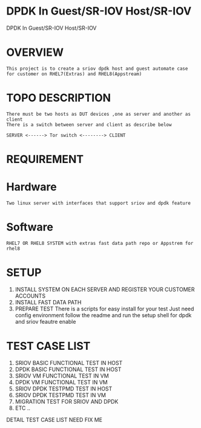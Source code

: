 # DPDK In Guest/SR-IOV Host/SR-IOV

DPDK In Guest/SR-IOV Host/SR-IOV

# OVERVIEW

    This project is to create a sriov dpdk host and guest automate case for customer on RHEL7(Extras) and RHEL8(Appstream)

# TOPO DESCRIPTION

    There must be two hosts as DUT devices ,one as server and another as client
    There is a switch between server and client as describe below

    SERVER <------> Tor switch <--------> CLIENT

# REQUIREMENT

# Hardware
    Two linux server with interfaces that support sriov and dpdk feature
# Software
    RHEL7 OR RHEL8 SYSTEM with extras fast data path repo or Appstrem for rhel8

# SETUP 
1. INSTALL SYSTEM ON EACH SERVER AND REGISTER YOUR CUSTOMER ACCOUNTS
2. INSTALL FAST DATA PATH 
3. PREPARE TEST 
There is a scripts for easy install for your test 
Just need config environment follow the readme and run the setup shell for dpdk and sriov feautre enable

# TEST CASE LIST 
1. SRIOV BASIC FUNCTIONAL TEST IN HOST
2. DPDK BASIC FUNCTIONAL TEST IN HOST
3. SRIOV VM FUNCTIONAL TEST IN VM 
4. DPDK VM FUNCTIONAL TEST IN VM 
5. SRIOV DPDK TESTPMD TEST IN HOST
6. SRIOV DPDK TESTPMD TEST IN VM 
7. MIGRATION TEST FOR SRIOV AND DPDK 
8. ETC ..

DETAIL TEST CASE LIST 
NEED FIX ME 